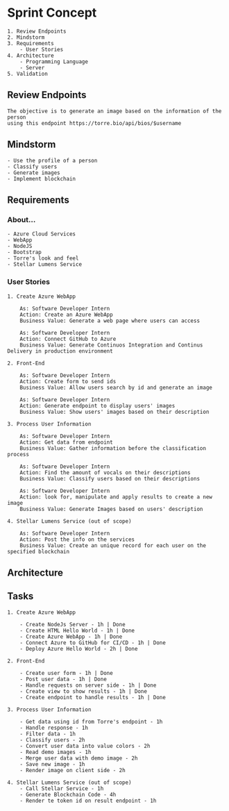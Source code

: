 
# Sprint Concept
    
    1. Review Endpoints
    2. Mindstorm
    3. Requirements
        - User Stories
    4. Architecture
        - Programming Language
        - Server
    5. Validation 


## Review Endpoints
    The objective is to generate an image based on the information of the person 
    using this endpoint https://torre.bio/api/bios/$username


## Mindstorm
    - Use the profile of a person
    - Classify users
    - Generate images
    - Implement blockchain


## Requirements

### About...
    - Azure Cloud Services
    - WebApp
    - NodeJS
    - Bootstrap
    - Torre's look and feel
    - Stellar Lumens Service

### User Stories

    1. Create Azure WebApp

        As: Software Developer Intern
        Action: Create an Azure WebApp
        Business Value: Generate a web page where users can access

        As: Software Developer Intern
        Action: Connect GitHub to Azure
        Business Value: Generate Continuos Integration and Continus Delivery in production environment

    2. Front-End

        As: Software Developer Intern
        Action: Create form to send ids
        Business Value: Allow users search by id and generate an image

        As: Software Developer Intern
        Action: Generate endpoint to display users' images
        Business Value: Show users' images based on their description

    3. Process User Information

        As: Software Developer Intern
        Action: Get data from endpoint
        Business Value: Gather information before the classification process

        As: Software Developer Intern
        Action: Find the amount of vocals on their descriptions
        Business Value: Classify users based on their descriptions

        As: Software Developer Intern
        Action: look for, manipulate and apply results to create a new image
        Business Value: Generate Images based on users' description

    4. Stellar Lumens Service (out of scope)

        As: Software Developer Intern
        Action: Post the info on the services
        Business Value: Create an unique record for each user on the specified blockchain


## Architecture


## Tasks

    1. Create Azure WebApp

        - Create NodeJs Server - 1h | Done
        - Create HTML Hello World - 1h | Done
        - Create Azure WebApp - 1h | Done
        - Connect Azure to GitHub for CI/CD - 1h | Done
        - Deploy Azure Hello World - 2h | Done

    2. Front-End

        - Create user form - 1h | Done
        - Post user data - 1h | Done
        - Handle requests on server side - 1h | Done
        - Create view to show results - 1h | Done
        - Create endpoint to handle results - 1h | Done

    3. Process User Information

        - Get data using id from Torre's endpoint - 1h
        - Handle response - 1h
        - Filter data - 1h  
        - Classify users - 2h
        - Convert user data into value colors - 2h
        - Read demo images - 1h
        - Merge user data with demo image - 2h
        - Save new image - 1h
        - Render image on client side - 2h
      
    4. Stellar Lumens Service (out of scope)
        - Call Stellar Service - 1h
        - Generate Blockchain Code - 4h
        - Render te token id on result endpoint - 1h